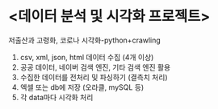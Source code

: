 # <데이터 분석 및 시각화 프로젝트>
저출산과 고령화, 코로나 시각화-python+crawling
1. csv, xml, json, html 데이터 수집 (4개 이상)
2. 공공 데이터, 네이버 검색 엔진, 기타 검색 엔진 활용
3. 수집한 데이터를 전처리 및 파싱하기 (결측치 처리)
4. 엑셀 또는 db에 저장 (오라클, mySQL 등)
5. 각 data마다 시각화 처리
